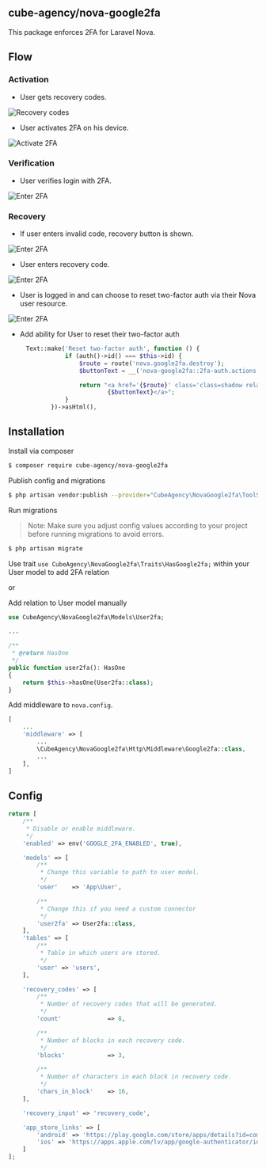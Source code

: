 ## cube-agency/nova-google2fa

This package enforces 2FA for Laravel Nova.

## Flow

### Activation

- User gets recovery codes.

![Recovery codes](docs/images/setup.png)

- User activates 2FA on his device.

![Activate 2FA](docs/images/register.png)

### Verification

- User verifies login with 2FA.

![Enter 2FA](docs/images/authenticate.png)

### Recovery

- If user enters invalid code, recovery button is shown.

![Enter 2FA](docs/images/authenticate-error.png)

- User enters recovery code.

![Enter 2FA](docs/images/authenticate-using-recovery.png)

- User is logged in and can choose to reset two-factor auth via their Nova user resource.

![Enter 2FA](docs/images/reset.png)

- Add ability for User to reset their two-factor auth

```php
     Text::make('Reset two-factor auth', function () {
                if (auth()->id() === $this->id) {
                    $route = route('nova.google2fa.destroy');
                    $buttonText = __('nova-google2fa::2fa-auth.actions.reset');

                    return "<a href='{$route}' class='class=shadow relative bg-primary-500 hover:bg-primary-400 text-white dark:text-gray-900 cursor-pointer rounded text-sm font-bold focus:outline-none focus:ring ring-primary-200 dark:ring-gray-600 inline-flex items-center justify-center h-9 px-3 shadow relative bg-primary-500 hover:bg-primary-400 text-white dark:text-gray-900'>
                            {$buttonText}</a>";
                }
            })->asHtml(),
```

## Installation

Install via composer

``` bash
$ composer require cube-agency/nova-google2fa
```

Publish config and migrations

``` bash
$ php artisan vendor:publish --provider="CubeAgency\NovaGoogle2fa\ToolServiceProvider"
```

Run migrations

> Note: Make sure you adjust config values according to your project before running migrations to avoid errors.

``` bash
$ php artisan migrate
```


Use trait ```use CubeAgency\NovaGoogle2fa\Traits\HasGoogle2fa;``` within your User model to add 2FA relation

or

Add relation to User model manually
```php
use CubeAgency\NovaGoogle2fa\Models\User2fa;

...

/**
 * @return HasOne
 */
public function user2fa(): HasOne
{
    return $this->hasOne(User2fa::class);
}
```

Add middleware to `nova.config`.
```php
[
    ...
    'middleware' => [
        ...
        \CubeAgency\NovaGoogle2fa\Http\Middleware\Google2fa::class,
        ...
    ],
]
```

## Config

```php
return [
    /**
     * Disable or enable middleware.
     */
    'enabled' => env('GOOGLE_2FA_ENABLED', true),

    'models' => [
        /**
         * Change this variable to path to user model.
         */
        'user'    => 'App\User',

        /**
         * Change this if you need a custom connector
         */
        'user2fa' => User2fa::class,
    ],
    'tables' => [
        /**
         * Table in which users are stored.
         */
        'user' => 'users',
    ],

    'recovery_codes' => [
        /**
         * Number of recovery codes that will be generated.
         */
        'count'             => 8,

        /**
         * Number of blocks in each recovery code.
         */
        'blocks'            => 3,

        /**
         * Number of characters in each block in recovery code.
         */
        'chars_in_block'    => 16,
    ],

    'recovery_input' => 'recovery_code',

    'app_store_links' => [
        'android' => 'https://play.google.com/store/apps/details?id=com.google.android.apps.authenticator2&hl=en&gl=US',
        'ios' => 'https://apps.apple.com/lv/app/google-authenticator/id388497605',
    ]
];
```
